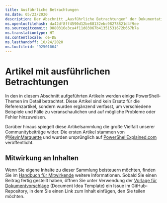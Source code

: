 ```yaml
---
title: Ausführliche Betrachtungen
ms.date: 05/23/2020
description: Der Abschnitt „Ausführliche Betrachtungen“ der Dokumentation enthält Artikel, die mehr Details und Beispiele als die Cmdlet-Referenz bieten.
ms.openlocfilehash: da42df8ff4590d12be88132ebc98278821d4f9ee
ms.sourcegitcommit: 9080316e3ca4f11d83067b41351531672b667b7a
ms.translationtype: HT
ms.contentlocale: de-DE
ms.lasthandoff: 10/24/2020
ms.locfileid: "92501064"
---
```

# <a name="deep-dive-articles"></a>Artikel mit ausführlichen Betrachtungen

In den in diesem Abschnitt aufgeführten Artikeln werden einige PowerShell-Themen im Detail betrachtet. Diese Artikel sind kein Ersatz für die Referenzartikel, sondern wurden ergänzend verfasst, um verschiedene Beispiele und Fälle zu veranschaulichen und auf mögliche Probleme oder Fehler hinzuweisen.

Darüber hinaus spiegelt diese Artikelsammlung die große Vielfalt unserer Communitybeiträge wider. Die ersten Artikel stammen von [@KevinMarquette][] und wurden ursprünglich auf [PowerShellExplained.com][] veröffentlicht.

## <a name="how-to-contribute-content"></a>Mitwirkung an Inhalten

Wenn Sie eigene Inhalte zu dieser Sammlung beisteuern möchten, finden Sie im [Handbuch für Mitwirkende][] weitere Informationen. Sobald Sie einen Beitrag fertig gestellt haben, öffnen Sie unter Verwendung der [Vorlage für Dokumentvorschläge][] (Document Idea Template) ein Issue im GitHub-Repository, in dem Sie einen Link zum Inhalt einfügen, den Sie teilen möchten.

<!-- link references -->
[powershellexplained.com]: https://powershellexplained.com/
[@KevinMarquette]: https://twitter.com/KevinMarquette
[Handbuch für Mitwirkende]: https://aka.ms/PSDocsContributor
[Vorlage für Dokumentvorschläge]: https://github.com/MicrosoftDocs/PowerShell-Docs/issues/new?assignees=&labels=doc-idea&template=New_Document_Request.md&title=Community+contribution
